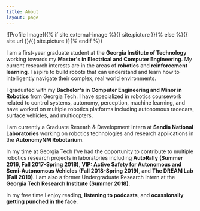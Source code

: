 ```yaml
---
title: About
layout: page
---
```

![Profile Image]({% if site.external-image %}{{ site.picture }}{% else %}{{ site.url }}/{{ site.picture }}{% endif %})

<p>
I am a first-year graduate student at the <a href="https://www.gatech.edu/" style="text-decoration:none;font-weight:bold">Georgia Institute of Technology</a> working towards my <a href="" style="text-decoration:none;font-weight:bold">Master's in Electrical and Computer Engineering</a>. My current research interests are in the areas of <strong>robotics</strong> and <strong>reinforcement learning</strong>. I aspire to build robots that can understand and learn how to intelligently navigate their complex, real world environments. 
</p>

<p>
I graduated with my <a href="" style="text-decoration:none;font-weight:bold">Bachelor's in Computer Engineering and Minor in Robotics</a> from Georgia Tech. I have specialized in robotics coursework related to control systems, autonomy, perception, machine learning, and have worked on multiple robotics platforms including autonomous racecars, surface vehicles, and multicopters. 
</p>

<p>
I am currently a Graduate Researh & Development Intern at <a href="https://www.sandia.gov/" style="text-decoration:none;font-weight:bold">Sandia National Laboratories</a> working on robotics technologies and research applications in the <a href="https://autonomy.sandia.gov/" style="text-decoration:none;font-weight:bold">AutonomyNM Robotarium</a>. 
</p>

<p>
In my time at Georgia Tech I've had the opportunity to contribute to multiple robotics research projects in laboratories including <a href="https://autorally.github.io/" style="text-decoration:none;font-weight:bold">AutoRally</a> <strong>(Summer 2016, Fall 2017-Spring 2018)</strong>, <a href="https://www.vip.gatech.edu/teams/active-safety-autonomous-and-semi-autonomous-vehicles" style="text-decoration:none;font-weight:bold">VIP: Active Safety for Autonomous and Semi-Autonomous Vehicles</a> <strong>(Fall 2018-Spring 2019)</strong>, and <a href="https://dream.georgiatech-metz.fr/research-projects/rc-car/" style="text-decoration:none;font-weight:bold">The DREAM Lab</a> <strong>(Fall 2019)</strong>. I am also a former  Undergraduate Research Intern at the <a href="https://www.gtri.gatech.edu/" style="text-decoration:none;font-weight:bold">Georgia Tech Research Institute</a> <strong>(Summer 2018)</strong>. 
</p>

<p>
In my free time I enjoy reading, <a href="https://lexfridman.com/podcast/" style="text-decoration:none;font-weight:bold">listening to podcasts</a>, and <a href="https://georgiatechboxing.com/" style="text-decoration:none;font-weight:bold">ocassionally getting punched in the face</a>.
</p>

